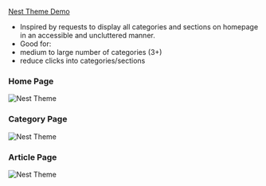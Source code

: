 [Nest Theme Demo](https://nest-theme.zendesk.com/hc/en-us)

- Inspired by requests to display all categories and sections on homepage in an accessible and uncluttered manner.
- Good for:
- medium to large number of categories (3+)
- reduce clicks into categories/sections


### Home Page

![Nest Theme](../screenshots/nest/home.png)


### Category Page

![Nest Theme](../screenshots/nest/category.png)

### Article Page

![Nest Theme](../screenshots/nest/article.png)

